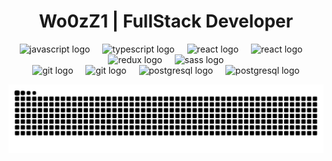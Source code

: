 <h1 align="center"><b>Wo0zZ1 | FullStack Developer</b></h1>

<div align="center">
  <img src="https://skillicons.dev/icons?i=js" height="40" alt="javascript logo"  />
  <img width="12" />
  <img src="https://skillicons.dev/icons?i=ts" height="40" alt="typescript logo"  />
  <img width="12" />
  <img src="https://skillicons.dev/icons?i=react" height="40" alt="react logo"  />
  <img width="12" />
  <img src="https://skillicons.dev/icons?i=next" height="40" alt="react logo"  />
  <img width="12" />
  <img src="https://skillicons.dev/icons?i=redux" height="40" alt="redux logo"  />
  <img width="12" />
  <img src="https://skillicons.dev/icons?i=sass" height="40" alt="sass logo"  />
</div>

<div align="center">
  <img src="https://skillicons.dev/icons?i=nest" height="40" alt="git logo"  />
  <img width="12" />
  <img src="https://skillicons.dev/icons?i=prisma" height="40" alt="git logo"  />
  <img width="12" />
  <img src="https://skillicons.dev/icons?i=postgres" height="40" alt="postgresql logo"  />
  <img width="12" />
  <img src="https://skillicons.dev/icons?i=github" height="40" alt="postgresql logo"  />
</div>

<p align="center">
  <picture>
    <source media="(prefers-color-scheme: dark)" srcset="https://raw.githubusercontent.com/Wo0zZ1/Wo0zZ1/refs/heads/output/github-contribution-grid-snake-dark.svg" />
    <source media="(prefers-color-scheme: light)" srcset="https://raw.githubusercontent.com/Wo0zZ1/Wo0zZ1/refs/heads/output/github-contribution-grid-snake.svg" />
    <img alt="github-snake" src="https://raw.githubusercontent.com/Wo0zZ1/Wo0zZ1/refs/heads/output/github-contribution-grid-snake.svg" />
  </picture>
</p>
